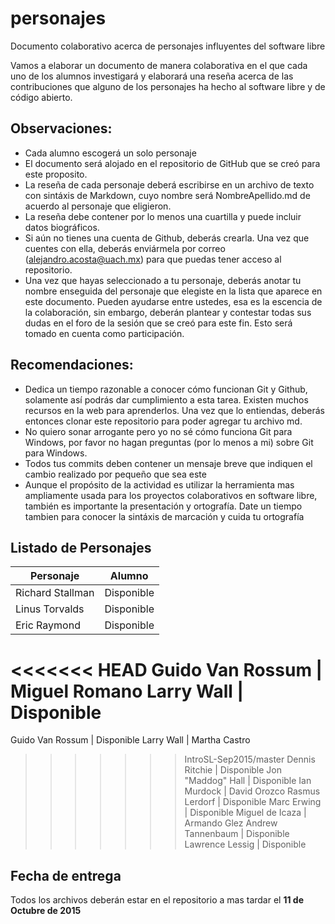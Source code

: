 # personajes
Documento colaborativo acerca de personajes influyentes del software libre

Vamos a elaborar un documento de manera colaborativa en el que cada uno de los
alumnos investigará y elaborará una reseña acerca de las contribuciones que
 alguno de los personajes ha hecho al software libre y de código abierto.


## Observaciones:


* Cada alumno escogerá un solo personaje 
* El documento será alojado en el repositorio de GitHub que se creó para este
proposito.
* La reseña de cada personaje deberá escribirse en un archivo de texto con
sintáxis de Markdown, cuyo nombre será NombreApellido.md de acuerdo al
personaje que eligieron.
* La reseña debe contener por lo menos una cuartilla y puede incluir datos
biográficos.
* Si aún no tienes una cuenta de Github, deberás crearla. Una vez que cuentes con
ella, deberás enviármela por correo (alejandro.acosta@uach.mx) para que puedas tener acceso al
repositorio.  
* Una vez que hayas seleccionado a tu personaje, deberás anotar tu nombre
enseguida del personaje que elegiste en la lista que aparece en este documento.
Pueden ayudarse entre ustedes, esa es la escencia de la colaboración, sin
embargo, deberán plantear y contestar todas sus dudas en el foro de la sesión
que se creó para este fin. Esto será tomado en cuenta como participación.


## Recomendaciones:

* Dedica un tiempo razonable a conocer cómo funcionan Git y Github, solamente así
podrás dar cumplimiento a esta tarea. Existen muchos recursos en la web para
aprenderlos.  Una vez que lo entiendas, deberás
entonces clonar este repositorio para poder agregar tu archivo md.
* No quiero sonar arrogante pero yo no sé cómo funciona Git para Windows, por
favor no hagan preguntas (por lo menos a mi) sobre Git para Windows.
* Todos tus commits deben contener un mensaje breve que indiquen el cambio
  realizado por pequeño que sea este
* Aunque el propósito de la actividad es utilizar la herramienta mas
  ampliamente usada para los proyectos colaborativos en software libre, también
  es importante la presentación y ortografía. Date un tiempo tambien para
  conocer la sintáxis de marcación y cuida tu ortografía


## Listado de Personajes

Personaje |  Alumno
--------- | -------
Richard Stallman | Disponible 
Linus Torvalds | Disponible
Eric Raymond  | Disponible
<<<<<<< HEAD
Guido Van Rossum | Miguel Romano
Larry Wall   | Disponible
=======
Guido Van Rossum | Disponible
Larry Wall   | Martha Castro
>>>>>>> IntroSL-Sep2015/master
Dennis Ritchie | Disponible
Jon "Maddog" Hall | Disponible
Ian Murdock  | David Orozco
Rasmus Lerdorf | Disponible
Marc Erwing | Disponible
Miguel de Icaza | Armando Glez 
Andrew Tannenbaum | Disponible
Lawrence Lessig  | Disponible


## Fecha de entrega

Todos los archivos deberán estar en el repositorio a mas tardar el **11 de
Octubre de 2015**




